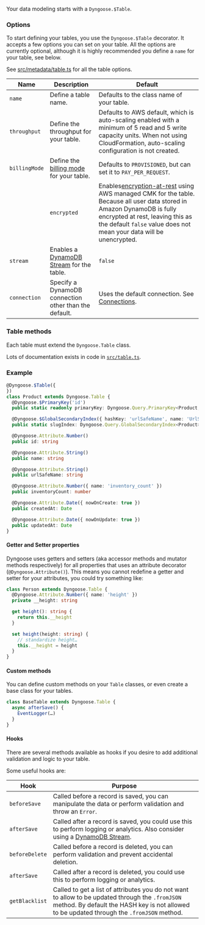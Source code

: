Your data modeling starts with a `Dyngoose.$Table`.

### Options

To start defining your tables, you use the `Dyngoose.$Table` decorator. It accepts a few options you can set on your table. All the options are currently optional, although it is highly recommended you define a `name` for your table, see below.

See [src/metadata/table.ts](https://github.com/benhutchins/dyngoose/blob/master/src/metadata/table.ts) for all the table options.

| Name | Description | Default |
|-|-|-|
| `name` | Define a table name. | Defaults to the class name of your table. |
| `throughput` | Define the throughput for your table. | Defaults to AWS default, which is auto-scaling enabled with a minimum of 5 read and 5 write capacity units. When not using CloudFormation, auto-scaling configuration is not created. |
| `billingMode` | Define the [billing mode](https://docs.aws.amazon.com/amazondynamodb/latest/developerguide/HowItWorks.ReadWriteCapacityMode.html) for your table. | Defaults to `PROVISIONED`, but can set it to `PAY_PER_REQUEST`. |
              | `encrypted` | Enables[encryption-at-rest](https://docs.aws.amazon.com/amazondynamodb/latest/developerguide/EncryptionAtRest.html) using AWS managed CMK for the table. Because all user data stored in Amazon DynamoDB is fully encrypted at rest, leaving this as the default `false` value does not mean your data will be unencrypted. | `false` |
| `stream` | Enables a [DynamoDB Stream](https://docs.aws.amazon.com/amazondynamodb/latest/developerguide/Streams.html) for the table. | `false` |
| `connection` | Specify a DynamoDB connection other than the default. | Uses the default connection. See [Connections](Connections.md). |

### Table methods

Each table must extend the `Dyngoose.Table` class.

Lots of documentation exists in code in [`src/table.ts`](https://github.com/benhutchins/dyngoose/blob/master/src/table.ts).

### Example

```typescript
@Dyngoose.$Table({
})
class Product extends Dyngoose.Table {
  @Dyngoose.$PrimaryKey('id')
  public static readonly primaryKey: Dyngoose.Query.PrimaryKey<Product, string>

  @Dyngoose.$GlobalSecondaryIndex({ hashKey: 'urlSafeName', name: 'UrlSafeIndex', projection: 'INCLUDE', nonKeyAttributes: ['id', 'name'] })
  public static slugIndex: Dyngoose.Query.GlobalSecondaryIndex<Product>

  @Dyngoose.Attribute.Number()
  public id: string

  @Dyngoose.Attribute.String()
  public name: string

  @Dyngoose.Attribute.String()
  public urlSafeName: string

  @Dyngoose.Attribute.Number({ name: 'inventory_count' })
  public inventoryCount: number

  @Dyngoose.Attribute.Date({ nowOnCreate: true })
  public createdAt: Date

  @Dyngoose.Attribute.Date({ nowOnUpdate: true })
  public updatedAt: Date
}
```

#### Getter and Setter properties

Dyngoose uses getters and setters (aka accessor methods and mutator methods respectively) for all properties that uses an attribute decorator (`@Dyngoose.Attribute()`). This means you cannot redefine a getter and setter for your attributes, you could try something like:

```typescript
class Person extends Dyngoose.Table {
  @Dyngoose.Attribute.Number({ name: 'height' })
  private __height: string

  get height(): string {
    return this.__height
  }

  set height(height: string) {
    // standardize height…
    this.__height = height
  }
}
```

#### Custom methods

You can define custom methods on your `Table` classes, or even create a base class for your tables.

```typescript
class BaseTable extends Dyngoose.Table {
  async afterSave() {
    EventLogger(…)
  }
}
```

#### Hooks

There are several methods available as hooks if you desire to add additional validation and logic to your table.

Some useful hooks are:

| Hook | Purpose |
|-|-|
| `beforeSave` | Called before a record is saved, you can manipulate the data or perform validation and throw an `Error`. |
| `afterSave` | Called after a record is saved, you could use this to perform logging or analytics. Also consider using a [DynamoDB Stream](https://docs.aws.amazon.com/amazondynamodb/latest/developerguide/Streams.html). |
| `beforeDelete` | Called before a record is deleted, you can perform validation and prevent accidental deletion. |
| `afterSave` | Called after a record is deleted, you could use this to perform logging or analytics. |
| `getBlacklist` | Called to get a list of attributes you do not want to allow to be updated through the `.fromJSON` method. By default the HASH key is not allowed to be updated through the `.fromJSON` method. |
